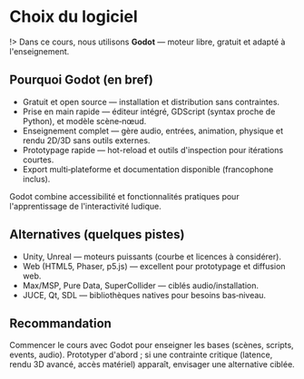 # Choix du logiciel

!> Dans ce cours, nous utilisons **Godot** — moteur libre, gratuit et adapté à l'enseignement.

## Pourquoi Godot (en bref)

- Gratuit et open source — installation et distribution sans contraintes.
- Prise en main rapide — éditeur intégré, GDScript (syntax proche de Python), et modèle scène‑nœud.
- Enseignement complet — gère audio, entrées, animation, physique et rendu 2D/3D sans outils externes.
- Prototypage rapide — hot-reload et outils d'inspection pour itérations courtes.
- Export multi‑plateforme et documentation disponible (francophone inclus).

Godot combine accessibilité et fonctionnalités pratiques pour l'apprentissage de l'interactivité ludique.

## Alternatives (quelques pistes)

- Unity, Unreal — moteurs puissants (courbe et licences à considérer).
- Web (HTML5, Phaser, p5.js) — excellent pour prototypage et diffusion web.
- Max/MSP, Pure Data, SuperCollider — ciblés audio/installation.
- JUCE, Qt, SDL — bibliothèques natives pour besoins bas‑niveau.


## Recommandation

Commencer le cours avec Godot pour enseigner les bases (scènes, scripts, events, audio). Prototyper d'abord ; si une contrainte critique (latence, rendu 3D avancé, accès matériel) apparaît, envisager une alternative ciblée.

